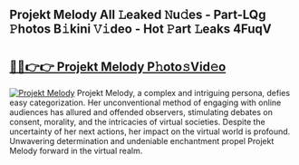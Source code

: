 ## Projekt Melody All 𝙻eaked 𝙽u𝚍es - Part-LQg 𝙿hotos B𝚒kini 𝚅𝚒deo - Hot 𝙿art 𝙻eaks 4FuqV

# <h2><a href="http://ld48oo1.urlbe.top/?page=Projekt+Melody">🔗🔗👉👉 Projekt Melody P𝚑oto𝚜Vid𝚎o</a></h2>

[![Projekt Melody](https://i.imgur.com/eBuTRDB.gif)](http://ld48oo1.urlbe.top/?page=Projekt+Melody)
Projekt Melody, a complex and intriguing persona, defies easy categorization. Her unconventional method of engaging with online audiences has allured and offended observers, stimulating debates on consent, morality, and the intricacies of virtual societies. Despite the uncertainty of her next actions, her impact on the virtual world is profound. Unwavering determination and undeniable enchantment propel Projekt Melody forward in the virtual realm.
